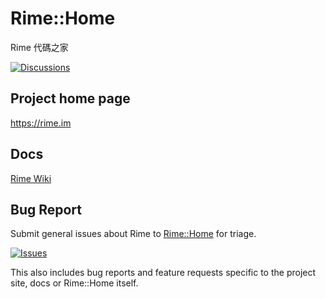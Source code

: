 # Rime::Home

Rime 代碼之家

<span class="badges">[![Discussions](https://img.shields.io/github/discussions/rime/home.svg)](https://github.com/rime/home/discussions)</span>

## Project home page

<https://rime.im>

## Docs

[Rime Wiki](https://github.com/rime/home/wiki)

## Bug Report

Submit general issues about Rime to [Rime::Home](https://github.com/rime/home/issues) for triage.

[![Issues](https://img.shields.io/github/issues/rime/home.svg)](https://github.com/rime/home/issues)

This also includes bug reports and feature requests specific to the project site, docs or Rime::Home itself.
